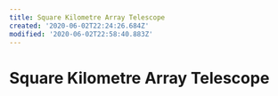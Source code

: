 ```yaml
---
title: Square Kilometre Array Telescope
created: '2020-06-02T22:24:26.684Z'
modified: '2020-06-02T22:58:40.883Z'
---
```


# Square Kilometre Array Telescope
